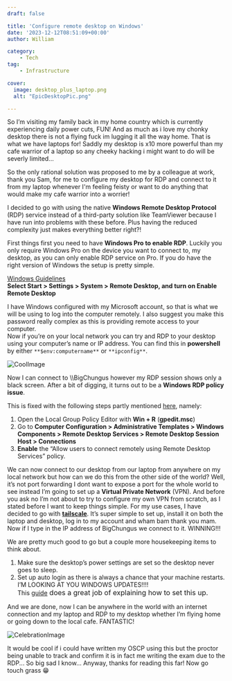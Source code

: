 ```yaml
---
draft: false

title: 'Configure remote desktop on Windows'
date: '2023-12-12T08:51:09+00:00'
author: William

category:
    - Tech
tag:
    - Infrastructure

cover:
  image: desktop_plus_laptop.png
  alt: "EpicDesktopPic.png"

---
```

So I’m visiting my family back in my home country which is currently experiencing daily power cuts, FUN! And as much as i love my chonky desktop there is not a flying fuck im lugging it all the way home. That is what we have laptops for! Saddly my desktop is x10 more powerful than my cafe warrior of a laptop so any cheeky hacking i might want to do will be severly limited...

So the only rational solution was proposed to me by a colleague at work, thank you Sam, for me to configure my desktop for RDP and connect to it from my laptop whenever I'm feeling feisty or want to do anything that would make my cafe warrior into a worrier!

I decided to go with using the native **Windows Remote Desktop Protocol** (RDP) service instead of a third-party solution like TeamViewer because I have run into problems with these before. Plus having the reduced complexity just makes everything better right?!

First things first you need to have **Windows Pro to enable RDP**. Luckily you only require Windows Pro on the device you want to connect to, my desktop, as you can only enable RDP service on Pro. If you do have the right version of Windows the setup is pretty simple.

[Windows Guidelines](https://support.microsoft.com/en-us/windows/how-to-use-remote-desktop-5fe128d5-8fb1-7a23-3b8a-41e636865e8c#:~:text=When%20you're%20ready%2C%20select%20Start%20%3E%20Settings%20%3E%20System,turn%20on%20Enable%20Remote%20Desktop.)  
**Select Start &gt; Settings &gt; System &gt; Remote Desktop, and turn on Enable Remote Desktop**

I have Windows configured with my Microsoft account, so that is what we will be using to log into the computer remotely. I also suggest you make this password really complex as this is providing remote access to your computer.  
Now if you’re on your local network you can try and RDP to your desktop using your computer’s name or IP address. You can find this in **powershell** by either `**$env:computername**` or `**ipconfig**`.

![CoolImage](https://i.imgur.com/0H0xgTJ.png?resize=493%2C185&ssl=1#center)

Now I can connect to \\\\BigChungus however my RDP session shows only a black screen. After a bit of digging, it turns out to be a **Windows RDP policy issue**.

This is fixed with the following steps partly mentioned [here](https://answers.microsoft.com/en-us/windows/forum/all/use-remote-desktop-while-also-logged-in-windows-11/0794e410-0ea4-4cc8-987b-a5aff212df5f), namely:

1. Open the Local Group Policy Editor with **Win + R** (**gpedit.msc**)
2. Go to **Computer Configuration &gt; Administrative Templates &gt; Windows Components &gt; Remote Desktop Services &gt; Remote Desktop Session Host &gt; Connections**
3. **Enable** the “Allow users to connect remotely using Remote Desktop Services” policy.
 
We can now connect to our desktop from our laptop from anywhere on my local network but how can we do this from the other side of the world? Well, it’s not port forwarding I dont want to expose a port for the whole world to see instead I’m going to set up a **Virtual Private Network** (VPN). And before you ask no I’m not about to try to configure my own VPN from scratch, as I stated before I want to keep things simple. For my use cases, I have decided to go with **[tailscale](https://tailscale.com/compare/build-it-yourself/)**. It’s super simple to set up, install it on both the laptop and desktop, log in to my account and wham bam thank you mam. Now if I type in the IP address of BigChungus we connect to it. WINNING!!!

We are pretty much good to go but a couple more housekeeping items to think about.

1. Make sure the desktop’s power settings are set so the desktop never goes to sleep.
2. Set up auto login as there is always a chance that your machine restarts.   
  I’M LOOKING AT YOU WINDOWS UPDATES!!!!  
  This [guide](https://answers.microsoft.com/en-us/windows/forum/all/how-to-login-automatically-to-windows-11/c0e9301e-392e-445a-a5cb-f44d00289715)<span style="font-size: 16px;"> does a great job of explaining how to set this up.</span>
 
And we are done, now I can be anywhere in the world with an internet connection and my laptop and RDP to my desktop whether I’m flying home or going down to the local cafe. FANTASTIC!

![CelebrationImage](https://media1.giphy.com/media/v1.Y2lkPTc5MGI3NjExNmJtY3ZrdTZkaHZzaWR6ODlpYnM3Nmx3ODNlYTVuYmhtbTc1cnBiNCZlcD12MV9pbnRlcm5hbF9naWZfYnlfaWQmY3Q9cw/8OqgB15nDMjX8c05tY/giphy.gif#center) 

It would be cool if i could have written my OSCP using this but the proctor being unable to track and confirm it is in fact me writing the exam due to the RDP... So big sad I know...
Anyway, thanks for reading this far! Now go touch grass 😁